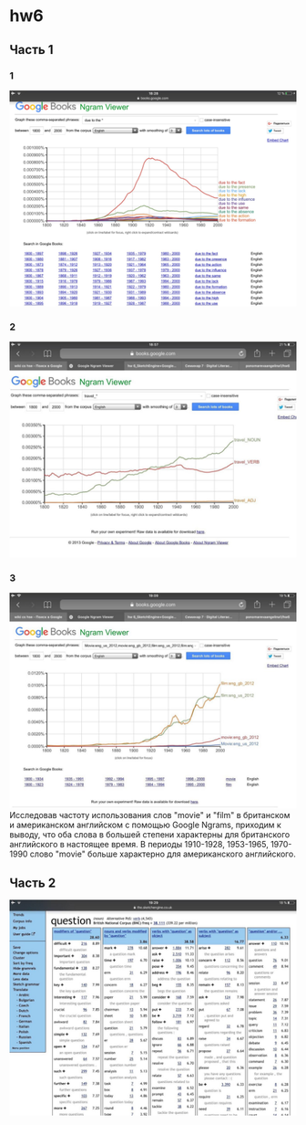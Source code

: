 # hw6
## Часть 1
### 1
![alt-текст](https://github.com/ponomarevaangelina1/hw6/blob/master/IMG_0550.jpg)
### 2
![alt-текст](https://github.com/ponomarevaangelina1/hw6/blob/master/sb8MVEqFxN8.jpg)
### 3
![alt-текст](https://github.com/ponomarevaangelina1/hw6/blob/master/py0oda-IpjU.jpg)
Исследовав частоту использования слов "movie" и "film" в британском и американском английском с помощью Google Ngrams, приходим к выводу, что оба слова в большей степени характерны для британского английского в настоящее время. В периоды 1910-1928, 1953-1965, 1970-1990 слово "movie" больше характерно для американского английского.
## Часть 2
![alt-текст](https://github.com/ponomarevaangelina1/hw6/blob/master/SZpzXP8Qvpo.jpg)
